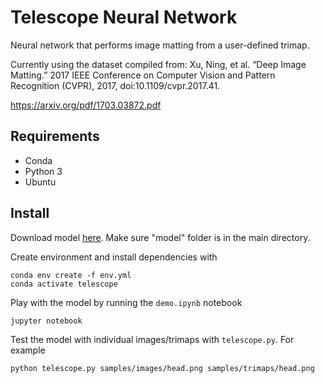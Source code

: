 # Telescope Neural Network

Neural network that performs image matting from a user-defined trimap.

Currently using the dataset compiled from:
Xu, Ning, et al. “Deep Image Matting.” 2017 IEEE Conference on Computer Vision and Pattern Recognition (CVPR), 2017, doi:10.1109/cvpr.2017.41.

https://arxiv.org/pdf/1703.03872.pdf

## Requirements
* Conda
* Python 3
* Ubuntu

## Install
Download model [here](https://dl-web.dropbox.com/zip_batch_download?_download_id=13494990997037883518801636799336755144563405063540048563376241897&_notify_domain=www.dropbox.com&_subject_uid=1588323984&files=%2Fmodel&parent_path=%2Fmodel&w=AADV2XLvTf5fOiSRenCfqqCBI3JFHuPOHyKXnaybcB7GIg). Make sure "model" folder is in the main directory.

Create environment and install dependencies with
```
conda env create -f env.yml
conda activate telescope
```
Play with the model by running the ```demo.ipynb``` notebook
```
jupyter notebook
```
Test the model with individual images/trimaps with ```telescope.py```.
For example
```
python telescope.py samples/images/head.png samples/trimaps/head.png
```